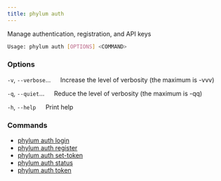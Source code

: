 ```yaml
---
title: phylum auth
---
```


Manage authentication, registration, and API keys

```sh
Usage: phylum auth [OPTIONS] <COMMAND>
```

### Options

`-v`, `--verbose`...
&emsp; Increase the level of verbosity (the maximum is -vvv)

`-q`, `--quiet`...
&emsp; Reduce the level of verbosity (the maximum is -qq)

`-h`, `--help`
&emsp; Print help

### Commands

* [phylum auth login](./phylum_auth_login.md)
* [phylum auth register](./phylum_auth_register.md)
* [phylum auth set-token](./phylum_auth_set-token.md)
* [phylum auth status](./phylum_auth_status.md)
* [phylum auth token](./phylum_auth_token.md)
